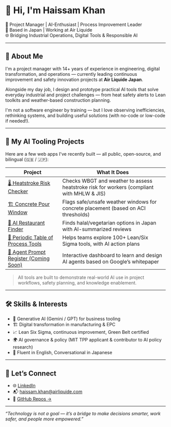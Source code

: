 # 👋 Hi, I'm Haissam Khan

🎯 Project Manager | AI-Enthusiast | Process Improvement Leader  
📍 Based in Japan | Working at Air Liquide  
🌐 Bridging Industrial Operations, Digital Tools & Responsible AI

---

## 🧠 About Me

I'm a project manager with 14+ years of experience in engineering, digital transformation, and operations — currently leading continuous improvement and safety innovation projects at **Air Liquide Japan**.

Alongside my day job, I design and prototype practical AI tools that solve everyday industrial and project challenges — from heat safety alerts to Lean toolkits and weather-based construction planning.

I'm not a software engineer by training — but I love observing inefficiencies, rethinking systems, and building useful solutions (with no-code or low-code if needed!).

---

## 🚀 My AI Tooling Projects

Here are a few web apps I've recently built — all public, open-source, and bilingual (🇬🇧 / 🇯🇵):

| Project | What It Does |
|--------|---------------|
| [🌡️ Heatstroke Risk Checker](https://khanhaissam.github.io/heatstroke-risk-checker/) | Checks WBGT and weather to assess heatstroke risk for workers (compliant with MHLW & JIS) |
| [🏗️ Concrete Pour Window](https://khanhaissam.github.io/concrete-pour-weather-window/) | Flags safe/unsafe weather windows for concrete placement (based on ACI thresholds) |
| [🍱 AI Restaurant Finder](https://khanhaissam.github.io/live-restaurant-finder/) | Finds halal/vegetarian options in Japan with AI-summarized reviews |
| [🧪 Periodic Table of Process Tools](https://khanhaissam.github.io/process-tools-periodic-table/) | Helps teams explore 100+ Lean/Six Sigma tools, with AI action plans |
| [🤖 Agent Prompt Register (Coming Soon)](#) | Interactive dashboard to learn and design AI agents based on Google’s whitepaper |

> All tools are built to demonstrate real-world AI use in project workflows, safety planning, and knowledge enablement.

---

## 🛠️ Skills & Interests

- 🧠 Generative AI (Gemini / GPT) for business tooling  
- 🏗️ Digital transformation in manufacturing & EPC  
- 📈 Lean Six Sigma, continuous improvement, Green Belt certified  
- 🌍 AI governance & policy (MIT TPP applicant & contributor to AI policy research)  
- 💬 Fluent in English, Conversational in Japanese

---

## 💼 Let’s Connect

- 🌐 [LinkedIn](https://www.linkedin.com/in/haissam-khan/)
- 📬 [haissam.khan@airliquide.com](mailto:engr.haissam@msn.com)
- 📂 [GitHub Repos →](https://github.com/khanhaissam?tab=repositories)

---

_“Technology is not a goal — it’s a bridge to make decisions smarter, work safer, and people more empowered.”_

